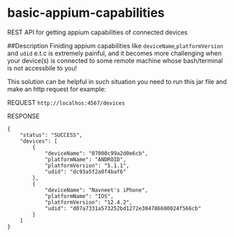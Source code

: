 # basic-appium-capabilities
REST API for getting appium capabilities of connected devices

##Description
Finiding appium capabilities like `deviceName`,`platformVersion` and `udid` e.t.c is extremely painful, and it becomes more challenging when your device(s) is connected to some remote machine whose bash/terminal is not accessbile to you!

This solution can be helpful in such situation you need to run this jar file and make an http request for example:

REQUEST
`http://localhos:4567/devices`

RESPONSE
```
{
    "status": "SUCCESS",
    "devices": [
        {
            "deviceName": "07000c99a2d0e6cb",
            "platformName": "ANDROID",
            "platformVersion": "5.1.1",
            "udid": "dc93a5f2a0f4baf6"
        },
        {
            "deviceName": "Navneet's iPhone",
            "platformName": "IOS",
            "platformVersion": "12.4.2",
            "udid": "d07a7331a573252bd1272e304786600024f566cb"
        }
    ]
}
```
